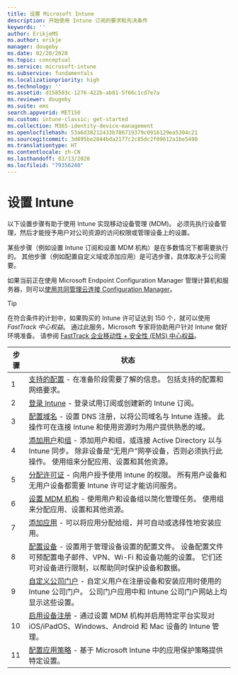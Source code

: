 ```yaml
---
title: 设置 Microsoft Intune
description: 开始使用 Intune 订阅的要求和先决条件
keywords: ''
author: ErikjeMS
ms.author: erikje
manager: dougeby
ms.date: 02/20/2020
ms.topic: conceptual
ms.service: microsoft-intune
ms.subservice: fundamentals
ms.localizationpriority: high
ms.technology: ''
ms.assetid: d158503c-1276-422b-ab81-5f66c1cd7e7a
ms.reviewer: dougeby
ms.suite: ems
search.appverid: MET150
ms.custom: intune-classic; get-started
ms.collection: M365-identity-device-management
ms.openlocfilehash: 53a6d38212433b786719379c0916129ea5304c21
ms.sourcegitcommit: 3d895be2844bda2177c2c85dc2f09612a1be5490
ms.translationtype: HT
ms.contentlocale: zh-CN
ms.lasthandoff: 03/13/2020
ms.locfileid: "79356240"
---
```

# <a name="set-up-intune"></a>设置 Intune

以下设置步骤有助于使用 Intune 实现移动设备管理 (MDM)。 必须先执行设备管理，然后才能授予用户对公司资源的访问权限或管理设备上的设置。

某些步骤（例如设置 Intune 订阅和设置 MDM 机构）是在多数情况下都需要执行的。 其他步骤（例如配置自定义域或添加应用）是可选步骤，具体取决于公司需要。

如果当前正在使用 Microsoft Endpoint Configuration Manager 管理计算机和服务器，则可以[使用共同管理云连接 Configuration Manager](https://docs.microsoft.com/configmgr/comanage/overview)。

>[!TIP]
>在符合条件的计划中，如果购买的 Intune 许可证达到 150 个，就可以使用 *FastTrack 中心权益*。 通过此服务，Microsoft 专家将协助用户针对 Intune 做好环境准备。 请参阅 [FastTrack 企业移动性 + 安全性 (EMS) 中心权益](https://docs.microsoft.com/enterprise-mobility-security/Solutions/enterprise-mobility-fasttrack-program)。

| 步骤 | 状态  |
|---|---|
|   1   | [支持的配置](supported-devices-browsers.md) - 在准备阶段需要了解的信息。 包括支持的配置和网络要求。|
|   2   |  [登录 Intune](account-sign-up.md) - 登录试用订阅或创建新的 Intune 订阅。 |
|   3   | [配置域名](custom-domain-name-configure.md) - 设置 DNS 注册，以将公司域名与 Intune 连接。 此操作可在连接 Intune 和使用资源时为用户提供熟悉的域。 |
|   4   | [添加用户](users-add.md)和[组](groups-add.md) - 添加用户和组，或连接 Active Directory 以与 Intune 同步。 除非设备是“无用户”网亭设备，否则必须执行此操作。 使用组来分配应用、设置和其他资源。|
|   5   | [分配许可证](licenses-assign.md) - 向用户授予使用 Intune 的权限。 所有用户设备和无用户设备都需要 Intune 许可证才能访问服务。 |
|   6   | [设置 MDM 机构](mdm-authority-set.md) - 使用用户和设备组以简化管理任务。 使用组来分配应用、设置和其他资源。 |
|   7   | [添加应用](../apps/apps-add.md) - 可以将应用分配给组，并可自动或选择性地安装应用。 |
|   8   | [配置设备](../configuration/device-profiles.md) - 设置用于管理设备设置的配置文件。 设备配置文件可预配置电子邮件、VPN、Wi-Fi 和设备功能的设置。 它们还可对设备进行限制，以帮助同时保护设备和数据。 |
|   9   |  [自定义公司门户](../apps/company-portal-app.md) - 自定义用户在注册设备和安装应用时使用的 Intune 公司门户。 公司门户应用中和 Intune 公司门户网站上均显示这些设置。       |
|  10   | [启用设备注册](mdm-authority-set.md) - 通过设置 MDM 机构并启用特定平台实现对 iOS/iPadOS、Windows、Android 和 Mac 设备的 Intune 管理。 |
|  11   |  [配置应用策略](../apps/app-protection-policy.md) - 基于 Microsoft Intune 中的应用保护策略提供特定设置。 |

